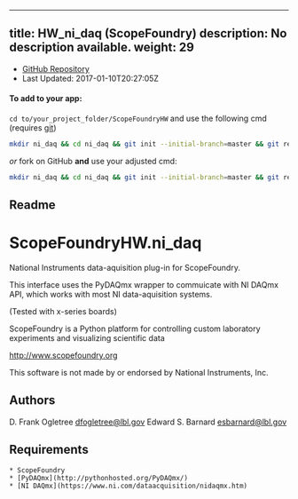 
---
title: HW_ni_daq (ScopeFoundry)
description: No description available.
weight: 29
---
- [GitHub Repository](https://github.com/ScopeFoundry/HW_ni_daq)
- Last Updated: 2017-01-10T20:27:05Z


#### To add to your app:

`cd to/your_project_folder/ScopeFoundryHW` and use the following cmd (requires [git](/docs/100_development/20_git/))

```bash
mkdir ni_daq && cd ni_daq && git init --initial-branch=master && git remote add upstream_ScopeFoundry https://github.com/ScopeFoundry/HW_ni_daq && git pull upstream_ScopeFoundry master && cd ..
```

*or* fork on GitHub **and** use your adjusted cmd:

```bash
mkdir ni_daq && cd ni_daq && git init --initial-branch=master && git remote add origin https://github.com/YOUR_GH_ACC/HW_ni_daq && git pull origin master && cd ..
```

## Readme
ScopeFoundryHW.ni_daq
=====================

National Instruments data-aquisition plug-in for ScopeFoundry.

This interface uses the PyDAQmx wrapper to commuicate with NI DAQmx API,
which works with most NI data-aquisition systems. 

(Tested with x-series boards)


ScopeFoundry is a Python platform for controlling custom laboratory 
experiments and visualizing scientific data

<http://www.scopefoundry.org>

This software is not made by or endorsed by National Instruments, Inc.


Authors
----------

D. Frank Ogletree <dfogletree@lbl.gov>
Edward S. Barnard <esbarnard@lbl.gov>


Requirements
------------

	* ScopeFoundry
	* [PyDAQmx](http://pythonhosted.org/PyDAQmx/)
	* [NI DAQmx](https://www.ni.com/dataacquisition/nidaqmx.htm)

